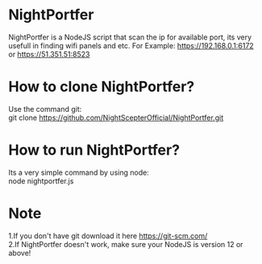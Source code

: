 # NightPortfer
NightPortfer is a NodeJS script that scan the ip for available port, its very usefull in finding wifi panels and etc. For Example: https://192.168.0.1:6172 or https://51.351.51:8523

# How to clone NightPortfer?
Use the command git:<br />
git clone https://github.com/NightScepterOfficial/NightPortfer.git

# How to run NightPortfer?
Its a very simple command by using node:<br />
node nightportfer.js

# Note
1.If you don't have git download it here https://git-scm.com/<br />
2.If NightPortfer doesn't work, make sure your NodeJS is version 12 or above!
